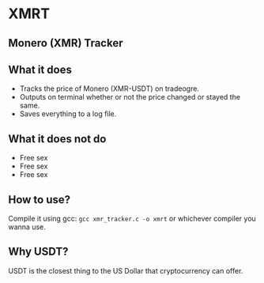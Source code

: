 # XMRT
Monero (XMR) Tracker
--
## What it does
 - Tracks the price of Monero (XMR-USDT) on tradeogre.
 - Outputs on terminal whether or not the price changed or stayed the same.
 - Saves everything to a log file.
## What it does not do
 - Free sex
 - Free sex
 - Free sex
## How to use?
Compile it using gcc:
`gcc xmr_tracker.c -o xmrt`
or whichever compiler you wanna use.

## Why USDT?
USDT is the closest thing to the US Dollar that cryptocurrency can offer.
